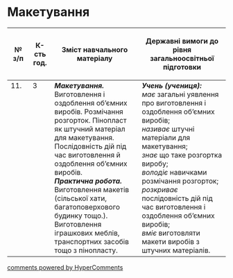 <div id="hypercomments_widget" class="js-hypercomments-widget invisible"></div>

# Макетування

<table>
<thead>
  <tr>
    <th width="10%" align="center"><p>№ з/п</p></td>
    <th width="10%" align="center"><p>К-сть год.</p></td>
    <th width="40%" align="center"><p>Зміст навчального матеріалу</p></td>
    <th width="60%" align="center"><p>Державні вимоги до рівня загальноосвітньої підготовки</p></td>
  </tr>
</thead>
<tbody>
  <tr>
    <td width="10%" style="vertical-align:top !important;">
11.</td>
    <td width="10%" style="vertical-align:top !important;">
3</td>
    <td width="40%" style="vertical-align:top !important;">
<b><i>Макетування.</i></b>  Виготовлення і оздоблення об’ємних виробів. Розмічання розгорток. Пінопласт як штучний матеріал для макетування. Послідовність дій під час виготовлення й  оздоблення об’ємних виробів.<br>
<b><i>Практична робота.</i></b> <br>
Виготовлення макетів (сільської хати, багатоповерхового будинку тощо.).<br>
Виготовлення іграшкових меблів, транспортних засобів тощо з пінопласту.<br>
</td>
    <td width="60%" style="vertical-align:top !important;">
<i><b>Учень (учениця):</b></i><br>
<i>має</i> загальні уявлення про виготовлення і оздоблення об’ємних виробів;<br>
<i>називає</i> штучні матеріали для макетування;<br>
<i>знає</i> що таке розгортка виробу; <br>
<i>володіє</i> навичками розмічання розгорток; <br>
<i>розкриває</i> послідовність дій під час виготовлення і оздоблення об’ємних виробів;<br>
<i>вміє</i> виготовляти макети виробів  з штучних матеріалів.<br>
</td>
  </tr>
</tbody>
</table>

<div class="js-hypercomments-container">
<a href="http://hypercomments.com" class="hc-link" title="comments widget">comments powered by HyperComments</a>
</div>